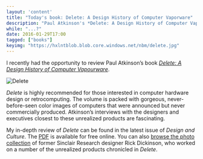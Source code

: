 ```yaml
---
layout: 'content'
title: "Today's book: Delete: A Design History of Computer Vaporware"
description: "Paul Atkinson's *Delete: A Design History of Computer Vapourware* is highly recommended for those interested in computer hardware design or retrocomputing."
while: "...?"
date: 2016-01-29T17:00
tagged: ["books"]
keyimg: "https://hxlntblob.blob.core.windows.net/nbm/delete.jpg"
---
```


I recently had the opportunity to review Paul Atkinson’s book *[Delete: A Design History of Computer Vapourware](http://www.amazon.com/Delete-Design-History-Computer-Vapourware/dp/0857853473/ref=asap_bc?ie=UTF)*.

![Delete](https://hxlntblob.blob.core.windows.net/nbm/delete.jpg)

*Delete* is highly recommended for those interested in computer hardware design or retrocomputing. The volume is packed with gorgeous, never-before-seen color images of computers that were announced but never commercially produced. Atkinson’s interviews with the designers and executives closest to these unrealized products are fascinating.

My in-depth review of *Delete* can be found in the latest issue of *Design and Culture*. The [PDF](http://www.tandfonline.com/doi/pdf/10.1080/17547075.2015.1051846) is available for free online. You can also [browse the photo collection](https://www.flickr.com/photos/9574086@N02/collections/72157608812198325/) of former Sinclair Research designer Rick Dickinson, who worked on a number of the unrealized products chronicled in *Delete*.